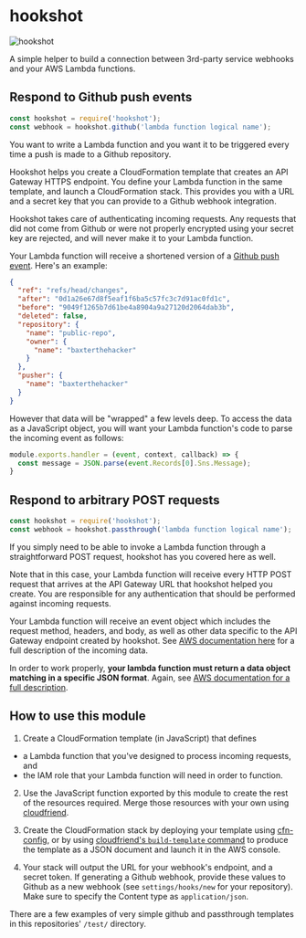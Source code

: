 # hookshot

![hookshot](https://cloud.githubusercontent.com/assets/515424/25831605/3671112e-341a-11e7-8865-13ef8afc67fc.gif)

A simple helper to build a connection between 3rd-party service webhooks and your AWS Lambda functions.

## Respond to Github push events

```js
const hookshot = require('hookshot');
const webhook = hookshot.github('lambda function logical name');
```

You want to write a Lambda function and you want it to be triggered every time a push is made to a Github repository.

Hookshot helps you create a CloudFormation template that creates an API Gateway HTTPS endpoint. You define your Lambda function in the same template, and launch a CloudFormation stack. This provides you with a URL and a secret key that you can provide to a Github webhook integration.

Hookshot takes care of authenticating incoming requests. Any requests that did not come from Github or were not properly encrypted using your secret key are rejected, and will never make it to your Lambda function.

Your Lambda function will receive a shortened version of a [Github push event](https://developer.github.com/v3/activity/events/types/#pushevent). Here's an example:

```json
{
  "ref": "refs/head/changes",
  "after": "0d1a26e67d8f5eaf1f6ba5c57fc3c7d91ac0fd1c",
  "before": "9049f1265b7d61be4a8904a9a27120d2064dab3b",
  "deleted": false,
  "repository": {
    "name": "public-repo",
    "owner": {
      "name": "baxterthehacker"
    }
  },
  "pusher": {
    "name": "baxterthehacker"
  }
}
```

However that data will be "wrapped" a few levels deep. To access the data as a JavaScript object, you will want your Lambda function's code to parse the incoming event as follows:

```js
module.exports.handler = (event, context, callback) => {
  const message = JSON.parse(event.Records[0].Sns.Message);
}
```

## Respond to arbitrary POST requests

```js
const hookshot = require('hookshot');
const webhook = hookshot.passthrough('lambda function logical name');
```

If you simply need to be able to invoke a Lambda function through a straightforward POST request, hookshot has you covered here as well.

Note that in this case, your Lambda function will receive every HTTP POST request that arrives at the API Gateway URL that hookshot helped you create. You are responsible for any authentication that should be performed against incoming requests.

Your Lambda function will receive an event object which includes the request method, headers, and body, as well as other data specific to the API Gateway endpoint created by hookshot. See [AWS documentation here](https://docs.aws.amazon.com/apigateway/latest/developerguide/api-gateway-set-up-simple-proxy.html#api-gateway-simple-proxy-for-lambda-input-format) for a full description of the incoming data.

In order to work properly, **your lambda function must return a data object matching in a specific JSON format**. Again, see [AWS documentation for a full description](https://docs.aws.amazon.com/apigateway/latest/developerguide/api-gateway-set-up-simple-proxy.html#api-gateway-simple-proxy-for-lambda-output-format).

## How to use this module

1. Create a CloudFormation template (in JavaScript) that defines
  - a Lambda function that you've designed to process incoming requests, and
  - the IAM role that your Lambda function will need in order to function.

2. Use the JavaScript function exported by this module to create the rest of the resources required. Merge those resources with your own using [cloudfriend](https://github.com/mapbox/cloudfriend).

3. Create the CloudFormation stack by deploying your template using [cfn-config](https://github.com/mapbox/cfn-config), or by using [cloudfriend's `build-template` command](https://github.com/mapbox/cloudfriend#cli-tools) to produce the template as a JSON document and launch it in the AWS console.

4. Your stack will output the URL for your webhook's endpoint, and a secret token. If generating a Github webhook, provide these values to Github as a new webhook (see `settings/hooks/new` for your repository). Make sure to specify the Content type as `application/json`.

There are a few examples of very simple github and passthrough templates in this repositories' `/test/` directory.
